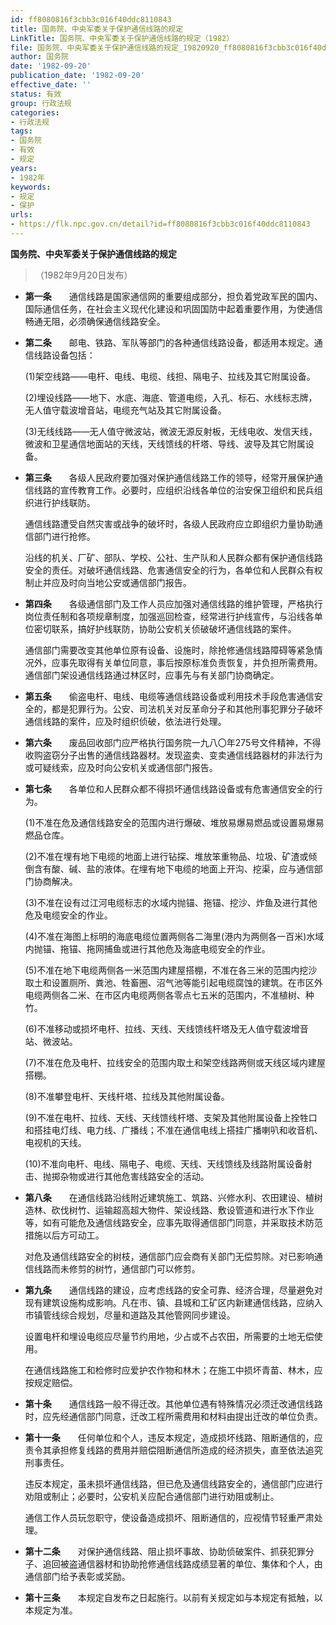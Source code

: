 ```yaml
---
id: ff8080816f3cbb3c016f40ddc8110843
title: 国务院、中央军委关于保护通信线路的规定
LinkTitle: 国务院、中央军委关于保护通信线路的规定（1982）
file: 国务院、中央军委关于保护通信线路的规定_19820920_ff8080816f3cbb3c016f40ddc8110843.docx
author: 国务院
date: '1982-09-20'
publication_date: '1982-09-20'
effective_date: ''
status: 有效
group: 行政法规
categories:
- 行政法规
tags:
- 国务院
- 有效
- 规定
years:
- 1982年
keywords:
- 规定
- 保护
urls:
- https://flk.npc.gov.cn/detail?id=ff8080816f3cbb3c016f40ddc8110843
---
```


**国务院、中央军委关于保护通信线路的规定**

> （1982年9月20日发布）

- **第一条**　　通信线路是国家通信网的重要组成部分，担负着党政军民的国内、国际通信任务，在社会主义现代化建设和巩固国防中起着重要作用，为使通信畅通无阻，必须确保通信线路安全。

- **第二条**　　邮电、铁路、军队等部门的各种通信线路设备，都适用本规定。通信线路设备包括：

  (1)架空线路——电杆、电线、电缆、线担、隔电子、拉线及其它附属设备。

  (2)埋设线路——地下、水底、海底、管道电缆，入孔、标石、水线标志牌，无人值守载波增音站，电缆充气站及其它附属设备。

  (3)无线线路——无人值守微波站，微波无源反射板，无线电收、发信天线，微波和卫星通信地面站的天线，天线馈线的杆塔、导线、波导及其它附属设备。

- **第三条**　　各级人民政府要加强对保护通信线路工作的领导，经常开展保护通信线路的宣传教育工作。必要时，应组织沿线各单位的治安保卫组织和民兵组织进行护线联防。

  通信线路遭受自然灾害或战争的破坏时，各级人民政府应立即组织力量协助通信部门进行抢修。

  沿线的机关、厂矿、部队、学校、公社、生产队和人民群众都有保护通信线路安全的责任。对破坏通信线路、危害通信安全的行为，各单位和人民群众有权制止并应及时向当地公安或通信部门报告。

- **第四条**　　各级通信部门及工作人员应加强对通信线路的维护管理，严格执行岗位责任制和各项规章制度，加强巡回检查，经常进行护线宣传，与沿线各单位密切联系，搞好护线联防，协助公安机关侦破破坏通信线路的案件。

  通信部门需要改变其他单位原有设备、设施时，除抢修通信线路障碍等紧急情况外，应事先取得有关单位同意，事后按原标准负责恢复，并负担所需费用。通信部门架设通信线路通过林区时，应事先与有关部门协商确定。

- **第五条**　　偷盗电杆、电线、电缆等通信线路设备或利用技术手段危害通信安全的，都是犯罪行为。公安、司法机关对反革命分子和其他刑事犯罪分子破坏通信线路的案件，应及时组织侦破，依法进行处理。

- **第六条**　　废品回收部门应严格执行国务院一九八〇年275号文件精神，不得收购盗窃分子出售的通信线路器材。发现盗卖、变卖通信线路器材的非法行为或可疑线索，应及时向公安机关或通信部门报告。

- **第七条**　　各单位和人民群众都不得损坏通信线路设备或有危害通信安全的行为。

  (1)不准在危及通信线路安全的范围内进行爆破、堆放易爆易燃品或设置易爆易燃品仓库。

  (2)不准在埋有地下电缆的地面上进行钻探、堆放笨重物品、垃圾、矿渣或倾倒含有酸、碱、盐的液体。在埋有地下电缆的地面上开沟、挖渠，应与通信部门协商解决。

  (3)不准在设有过江河电缆标志的水域内抛锚、拖锚、挖沙、炸鱼及进行其他危及电缆安全的作业。

  (4)不准在海图上标明的海底电缆位置两侧各二海里(港内为两侧各一百米)水域内抛锚、拖锚、拖网捕鱼或进行其他危及海底电缆安全的作业。

  (5)不准在地下电缆两侧各一米范围内建屋搭棚，不准在各三米的范围内挖沙取土和设置厕所、粪池、牲畜圈、沼气池等能引起电缆腐蚀的建筑。在市区外电缆两侧各二米、在市区内电缆两侧各零点七五米的范围内，不准植树、种竹。

  (6)不准移动或损坏电杆、拉线、天线、天线馈线杆塔及无人值守载波增音站、微波站。

  (7)不准在危及电杆、拉线安全的范围内取土和架空线路两侧或天线区域内建屋搭棚。

  (8)不准攀登电杆、天线杆塔、拉线及其他附属设备。

  (9)不准在电杆、拉线、天线、天线馈线杆塔、支架及其他附属设备上拴牲口和搭挂电灯线、电力线、广播线；不准在通信电线上搭挂广播喇叭和收音机、电视机的天线。

  (10)不准向电杆、电线、隔电子、电缆、天线、天线馈线及线路附属设备射击、抛掷杂物或进行其他危害线路安全的活动。

- **第八条**　　在通信线路沿线附近建筑施工、筑路、兴修水利、农田建设、植树造林、砍伐树竹、运输超高超大物件、架设线路、敷设管道和进行水下作业等，如有可能危及通信线路安全，应事先取得通信部门同意，并采取技术防范措施以后方可动工。

  对危及通信线路安全的树枝，通信部门应会商有关部门无偿剪除。对已影响通信线路而未修剪的树竹，通信部门可以修剪。

- **第九条**　　通信线路的建设，应考虑线路的安全可靠、经济合理，尽量避免对现有建筑设施构成影响。凡在市、镇、县城和工矿区内新建通信线路，应纳入市镇管线综合规划，尽量和道路及其他管网同步建设。

  设置电杆和埋设电缆应尽量节约用地，少占或不占农田，所需要的土地无偿使用。

  在通信线路施工和检修时应爱护农作物和林木；在施工中损坏青苗、林木，应按规定赔偿。

- **第十条**　　通信线路一般不得迁改。其他单位遇有特殊情况必须迁改通信线路时，应先经通信部门同意，迁改工程所需费用和材料由提出迁改的单位负责。

- **第十一条**　　任何单位和个人，违反本规定，造成损坏线路、阻断通信的，应责令其承担修复线路的费用并赔偿阻断通信所造成的经济损失，直至依法追究刑事责任。

  违反本规定，虽未损坏通信线路，但已危及通信线路安全的，通信部门应进行劝阻或制止；必要时，公安机关应配合通信部门进行劝阻或制止。

  通信工作人员玩忽职守，使设备造成损坏、阻断通信的，应视情节轻重严肃处理。

- **第十二条**　　对保护通信线路、阻止损坏事故、协助侦破案件、抓获犯罪分子、追回被盗通信器材和协助抢修通信线路成绩显著的单位、集体和个人，由通信部门给予表彰或奖励。

- **第十三条**　　本规定自发布之日起施行。以前有关规定如与本规定有抵触，以本规定为准。

